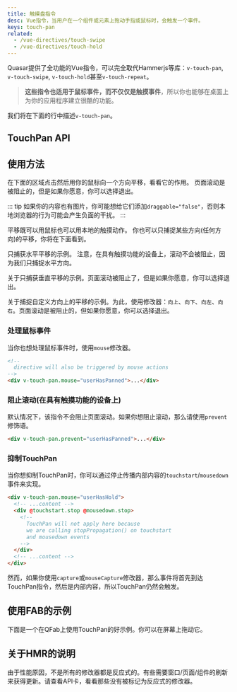 ```yaml
---
title: 触摸盘指令
desc: Vue指令，当用户在一个组件或元素上拖动手指或鼠标时，会触发一个事件。
keys: touch-pan
related:
  - /vue-directives/touch-swipe
  - /vue-directives/touch-hold
---
```

Quasar提供了全功能的Vue指令，可以完全取代Hammerjs等库：`v-touch-pan`, `v-touch-swipe`, `v-touch-hold`甚至`v-touch-repeat`。

> **这些指令也适用于鼠标事件，而不仅仅是触摸事件**，所以你也能够在桌面上为你的应用程序建立很酷的功能。

我们将在下面的行中描述`v-touch-pan`。

## TouchPan API

<doc-api file="TouchPan" />

## 使用方法
在下面的区域点击然后用你的鼠标向一个方向平移，看看它的作用。
页面滚动是被阻止的，但是如果你愿意，你可以选择退出。

::: tip
如果你的内容也有图片，你可能想给它们添加`draggable="false"`，否则本地浏览器的行为可能会产生负面的干扰。
:::

<doc-example title="所有方向" file="TouchPan/Basic" />

平移既可以用鼠标也可以用本地的触摸动作。
你也可以只捕捉某些方向(任何方向)的平移，你将在下面看到。

只捕获水平平移的示例。
注意，在具有触摸功能的设备上，滚动不会被阻止，因为我们只捕捉水平方向。

<doc-example title="水平" file="TouchPan/Horizontal" />

关于只捕获垂直平移的示例。页面滚动被阻止了，但是如果你愿意，你可以选择退出。

<doc-example title="垂直" file="TouchPan/Vertical" />

关于捕捉自定义方向上的平移的示例。为此，使用修改器：`向上`、`向下`、`向左`、`向右`。页面滚动是被阻止的，但如果你愿意，你可以选择退出。

<doc-example title="自定义方向" file="TouchPan/Custom" />

### 处理鼠标事件
当你也想处理鼠标事件时，使用`mouse`修改器。

```html
<!--
  directive will also be triggered by mouse actions
-->
<div v-touch-pan.mouse="userHasPanned">...</div>
```

### 阻止滚动(在具有触摸功能的设备上)
默认情况下，该指令不会阻止页面滚动。如果你想阻止滚动，那么请使用`prevent`修饰语。

```html
<div v-touch-pan.prevent="userHasPanned">...</div>
```

### 抑制TouchPan
当你想抑制TouchPan时，你可以通过停止传播内部内容的`touchstart`/`mousedown`事件来实现。

```html
<div v-touch-pan.mouse="userHasHold">
  <!-- ...content -->
  <div @touchstart.stop @mousedown.stop>
    <!--
      TouchPan will not apply here because
      we are calling stopPropagation() on touchstart
      and mousedown events
    -->
  </div>
  <!-- ...content -->
</div>
```

然而，如果你使用`capture`或`mouseCapture`修改器，那么事件将首先到达TouchPan指令，然后是内部内容，所以TouchPan仍然会触发。

## 使用FAB的示例

下面是一个在QFab上使用TouchPan的好示例。你可以在屏幕上拖动它。

<doc-example title="Draggable" file="QFab/Draggable" />

## 关于HMR的说明
由于性能原因，不是所有的修改器都是反应式的。有些需要窗口/页面/组件的刷新来获得更新。请查看API卡，看看那些没有被标记为反应式的修改器。
